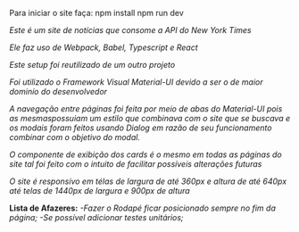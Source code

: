 Para iniciar o site faça:
npm install
npm run dev

*Este é um site de notícias que consome a API do New York Times*

*Ele faz uso de Webpack, Babel, Typescript e React*

*Este setup foi reutilizado de um outro projeto*

*Foi utilizado o Framework Visual Material-UI devido a ser o de maior dominío do desenvolvedor*

*A navegação entre páginas foi feita por meio de abas do Material-UI pois as mesmaspossuiam um estilo que combinava com o site que se buscava e os modais foram feitos usando Dialog em razão de seu funcionamento combinar com o objetivo do modal.*

*O componente de exibição dos cards é o mesmo em todas as páginas do site tal foi feito com o intuito de facilitar possíveis alterações futuras*

*O site é responsivo em télas de largura de até 360px e altura de até 640px*
*até telas de 1440px de largura e 900px de altura*

**Lista de Afazeres:**
*-Fazer o Rodapé ficar posicionado sempre no fim da página;*
*-Se possível adicionar testes unitários;*
